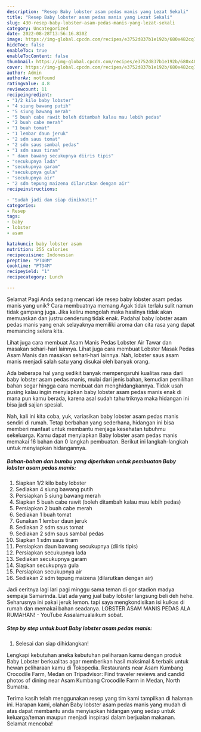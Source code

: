 ```yaml
---
description: "Resep Baby lobster asam pedas manis yang Lezat Sekali"
title: "Resep Baby lobster asam pedas manis yang Lezat Sekali"
slug: 430-resep-baby-lobster-asam-pedas-manis-yang-lezat-sekali
category: Uncategorized
date: 2022-08-28T13:56:16.830Z
image: https://img-global.cpcdn.com/recipes/e3752d837b1e192b/680x482cq70/baby-lobster-asam-pedas-manis-foto-resep-utama.jpg
hideToc: false
enableToc: true
enableTocContent: false
thumbnail: https://img-global.cpcdn.com/recipes/e3752d837b1e192b/680x482cq70/baby-lobster-asam-pedas-manis-foto-resep-utama.jpg
cover: https://img-global.cpcdn.com/recipes/e3752d837b1e192b/680x482cq70/baby-lobster-asam-pedas-manis-foto-resep-utama.jpg
author: Admin
authorAv: notfound
ratingvalue: 4.8
reviewcount: 11
recipeingredient:
- "1/2 kilo baby lobster"
- "4 siung bawang putih"
- "5 siung bawang merah"
- "5 buah cabe rawit boleh ditambah kalau mau lebih pedas"
- "2 buah cabe merah"
- "1 buah tomat"
- "1 lembar daun jeruk"
- "2 sdm saus tomat"
- "2 sdm saus sambal pedas"
- "1 sdm saus tiram"
- " daun bawang secukupnya diiris tipis"
- "secukupnya lada"
- "secukupnya garam"
- "secukupnya gula"
- "secukupnya air"
- "2 sdm tepung maizena dilarutkan dengan air"
recipeinstructions:

- "Sudah jadi dan siap dinikmati!"
categories:
- Resep
tags:
- baby
- lobster
- asam

katakunci: baby lobster asam 
nutrition: 255 calories
recipecuisine: Indonesian
preptime: "PT40M"
cooktime: "PT34M"
recipeyield: "1"
recipecategory: Lunch

---
```



Selamat Pagi Anda sedang mencari ide resep baby lobster asam pedas manis yang unik? Cara membuatnya memang Agak tidak terlalu sulit namun tidak gampang juga. Jika keliru mengolah maka hasilnya tidak akan memuaskan dan justru cenderung tidak enak. Padahal baby lobster asam pedas manis yang enak selayaknya memiliki aroma dan cita rasa yang dapat memancing selera kita.


Lihat juga cara membuat Asam Manis Pedas Lobster Air Tawar dan masakan sehari-hari lainnya. Lihat juga cara membuat Lobster Masak Pedas Asam Manis dan masakan sehari-hari lainnya. Nah, lobster saus asam manis menjadi salah satu yang disukai oleh banyak orang.

Ada beberapa hal yang sedikit banyak mempengaruhi kualitas rasa dari baby lobster asam pedas manis, mulai dari jenis bahan, kemudian pemilihan bahan segar hingga cara membuat dan menghidangkannya. Tidak usah pusing kalau ingin menyiapkan baby lobster asam pedas manis enak di mana pun kamu berada, karena asal sudah tahu triknya maka hidangan ini bisa jadi sajian spesial.


Nah, kali ini kita coba, yuk, variasikan baby lobster asam pedas manis sendiri di rumah. Tetap berbahan yang sederhana, hidangan ini bisa memberi manfaat untuk membantu menjaga kesehatan tubuhmu sekeluarga. Kamu dapat menyiapkan Baby lobster asam pedas manis memakai 16 bahan dan 0 langkah pembuatan. Berikut ini langkah-langkah untuk menyiapkan hidangannya.

<!--inarticleads1-->

##### Bahan-bahan dan bumbu yang diperlukan untuk pembuatan Baby lobster asam pedas manis:

1. Siapkan 1/2 kilo baby lobster
1. Sediakan 4 siung bawang putih
1. Persiapkan 5 siung bawang merah
1. Siapkan 5 buah cabe rawit (boleh ditambah kalau mau lebih pedas)
1. Persiapkan 2 buah cabe merah
1. Sediakan 1 buah tomat
1. Gunakan 1 lembar daun jeruk
1. Sediakan 2 sdm saus tomat
1. Sediakan 2 sdm saus sambal pedas
1. Siapkan 1 sdm saus tiram
1. Persiapkan  daun bawang secukupnya (diiris tipis)
1. Persiapkan secukupnya lada
1. Sediakan secukupnya garam
1. Siapkan secukupnya gula
1. Persiapkan secukupnya air
1. Sediakan 2 sdm tepung maizena (dilarutkan dengan air)


Jadi ceritnya lagi lari pagi minggu sama teman di gor stadion madya sempaja Samarinda. Liat ada yang jual baby lobster langsung beli deh hehe. Seharusnya ini pakai jeruk lemon. tapi saya mengkondisikan isi kulkas di rumah dan memakai bahan seadanya. LOBSTER ASAM MANIS PEDAS ALA RUMAHAN! - YouTube Assalamualaikum sobat. 

<!--inarticleads2-->

##### Step by step untuk buat Baby lobster asam pedas manis:


1. Selesai dan siap dihidangkan!

Lengkapi kebutuhan aneka kebutuhan peliharaan kamu dengan produk Baby Lobster berkualitas agar memberikan hasil maksimal &amp; terbaik untuk hewan peliharaan kamu di Tokopedia. Restaurants near Asam Kumbang Crocodile Farm, Medan on Tripadvisor: Find traveler reviews and candid photos of dining near Asam Kumbang Crocodile Farm in Medan, North Sumatra. 

Terima kasih telah menggunakan resep yang tim kami tampilkan di halaman ini. Harapan kami, olahan Baby lobster asam pedas manis yang mudah di atas dapat membantu anda menyiapkan hidangan yang sedap untuk keluarga/teman maupun menjadi inspirasi dalam berjualan makanan. Selamat mencoba!
